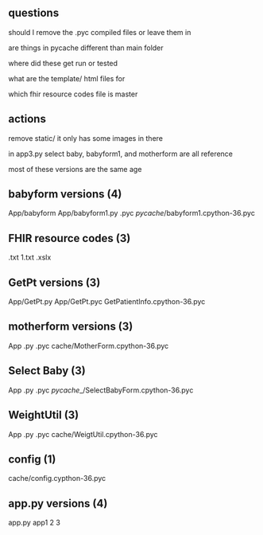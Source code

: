 ## questions
should I remove the .pyc compiled files or leave them in

are things in pycache different than main folder

where did these get run or tested 

what are the template/ html files for

which fhir resource codes file is master

## actions
remove static/ it only has some images in there

in app3.py select baby, babyform1, and motherform are all reference

most of these versions are the same age
## babyform versions (4)
App/babyform
App/babyform1.py .pyc
_pycache_/babyform1.cpython-36.pyc

## FHIR resource codes (3)
.txt 1.txt .xslx

## GetPt versions (3)
App/GetPt.py
App/GetPt.pyc
GetPatientInfo.cpython-36.pyc

## motherform versions (3)
App .py .pyc
cache/MotherForm.cpython-36.pyc

## Select Baby  (3)
App .py .pyc
_pycache__/SelectBabyForm.cpython-36.pyc

## WeightUtil (3)
App .py .pyc
cache/WeigtUtil.cpython-36.pyc

## config (1)
cache/config.cypthon-36.pyc

## app.py versions (4)
app.py app1 2 3 
